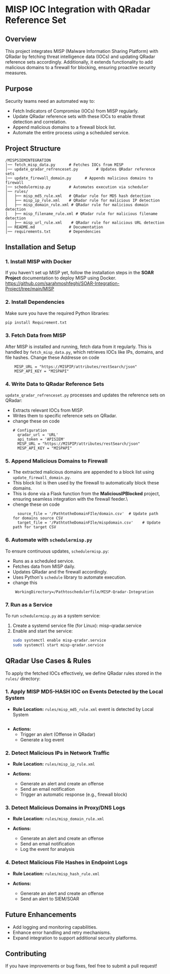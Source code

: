 # MISP IOC Integration with QRadar Reference Set

## Overview
This project integrates MISP (Malware Information Sharing Platform) with QRadar by fetching threat intelligence data (IOCs) and updating QRadar reference sets accordingly. Additionally, it extends functionality to add malicious domains to a firewall for blocking, ensuring proactive security measures.

## Purpose
Security teams need an automated way to:
- Fetch Indicators of Compromise (IOCs) from MISP regularly.
- Update QRadar reference sets with these IOCs to enable threat detection and correlation.
- Append malicious domains to a firewall block list.
- Automate the entire process using a scheduled service.

## Project Structure
```
/MISPSIEMINTEGRATION
│── fetch_misp_data.py      # Fetches IOCs from MISP
│── update_qradar_refrenceset.py        # Updates QRadar reference sets
│── update_firewall_domain.py      # Appends malicious domains to firewall
│── schedulermisp.py        # Automates execution via scheduler
│── rules/
│   ├── misp_md5_rule.xml   # QRadar rule for MD5 hash detection
│   ├── misp_ip_rule.xml    # QRadar rule for malicious IP detection
│   ├── misp_domain_rule.xml # QRadar rule for malicious domain detection
│   ├── misp_filename_rule.xml # QRadar rule for malicious filename detection
│   ├── misp_url_rule.xml    # QRadar rule for malicious URL detection
│── README.md               # Documentation
│── requirements.txt        # Dependencies
```

## Installation and Setup

### 1. Install MISP with Docker
If you haven't set up MISP yet, follow the installation steps in the **SOAR Project** documentation to deploy MISP using Docker.
https://github.com/sarahmoshfeghi/SOAR-Integration-Project/tree/main/MISP

### 2. Install Dependencies
Make sure you have the required Python libraries:
```bash
pip install Requirement.txt
```

### 3. Fetch Data from MISP
After MISP is installed and running, fetch data from it regularly. This is handled by `fetch_misp_data.py`, which retrieves IOCs like IPs, domains, and file hashes.
Change these Addresse on code
```
    MISP_URL = "https://MISPIP/attributes/restSearch/json"
    MISP_API_KEY = "MISPAPI"
```
### 4. Write Data to QRadar Reference Sets
`update_qradar_refrenceset.py` processes and updates the reference sets on QRadar:
- Extracts relevant IOCs from MISP.
- Writes them to specific reference sets on QRadar.
- change these on code
  ```
  # Configuration
    qradar_url = 'URL'
    api_token = 'APISIEM'
    MISP_URL = "https://MISPIP/attributes/restSearch/json"
    MISP_API_KEY = "MISPAPI"
  ```

### 5. Append Malicious Domains to Firewall
- The extracted malicious domains are appended to a block list using `update_firewall_domain.py`.
- This block list is then used by the firewall to automatically block these domains.
- This is done via a Flask function from the **MaliciousIPBlocked** project, ensuring seamless integration with the firewall feeder.\
- chenge these on code
  ```
    source_file = '/PathtotheDomainFIle/domain.csv'  # Update path for domains source CSV
    target_file = '/PathtotheDomainFIle/mispdomain.csv'    # Update path for target CSV
  ```

### 6. Automate with `schedulermisp.py`
To ensure continuous updates, `schedulermisp.py`:
- Runs as a scheduled service.
- Fetches data from MISP daily.
- Updates QRadar and the firewall accordingly.
- Uses Python's `schedule` library to automate execution.
- change this
  ```
   WorkingDirectory=/Pathtoschedulerfile/MISP-Qradar-Integration
  ```

### 7. Run as a Service
To run `schedulermisp.py` as a system service:
1. Create a systemd service file (for Linux):
    misp-qradar.service
2. Enable and start the service:
    ```bash
    sudo systemctl enable misp-qradar.service
    sudo systemctl start misp-qradar.service
    ```

## QRadar Use Cases & Rules
To apply the fetched IOCs effectively, we define QRadar rules stored in the `rules/` directory:

### **1. Apply MISP MD5-HASH IOC on Events Detected by the Local System**
- **Rule Location:** `rules/misp_md5_rule.xml`
 event is detected by Local System
  ```
- **Actions:**
  - Trigger an alert (Offense in QRadar)
  - Generate a log event

### **2. Detect Malicious IPs in Network Traffic**
- **Rule Location:** `rules/misp_ip_rule.xml`

- **Actions:**
  - Generate an alert and create an offense
  - Send an email notification
  - Trigger an automatic response (e.g., firewall block)

### **3. Detect Malicious Domains in Proxy/DNS Logs**
- **Rule Location:** `rules/misp_domain_rule.xml`

- **Actions:**
  - Generate an alert and create an offense
  - Send an email notification
  - Log the event for analysis

### **4. Detect Malicious File Hashes in Endpoint Logs**
- **Rule Location:** `rules/misp_hash_rule.xml`

- **Actions:**
  - Generate an alert and create an offense
  - Send an alert to SIEM/SOAR

## Future Enhancements
- Add logging and monitoring capabilities.
- Enhance error handling and retry mechanisms.
- Expand integration to support additional security platforms.

## Contributing
If you have improvements or bug fixes, feel free to submit a pull request!



